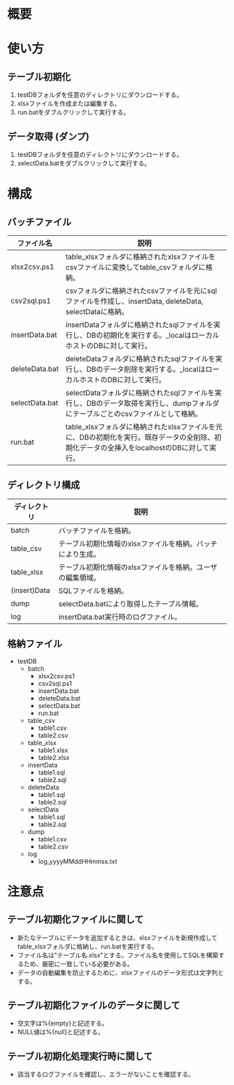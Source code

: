 # 概要

# 使い方
## テーブル初期化
1. testDBフォルダを任意のディレクトリにダウンロードする。
2. xlsxファイルを作成または編集する。
3. run.batをダブルクリックして実行する。

## データ取得 (ダンプ)
1. testDBフォルダを任意のディレクトリにダウンロードする。
2. selectData.batをダブルクリックして実行する。


# 構成
## バッチファイル
|ファイル名|説明|
|--|--|
|xlsx2csv.ps1|table_xlsxフォルダに格納されたxlsxファイルをcsvファイルに変換してtable_csvフォルダに格納。|
|csv2sql.ps1|csvフォルダに格納されたcsvファイルを元にsqlファイルを作成し、insertData, deleteData, selectDataに格納。|
|insertData.bat|insertDataフォルダに格納されたsqlファイルを実行し、DBの初期化を実行する。_localはローカルホストのDBに対して実行。|
|deleteData.bat|deleteDataフォルダに格納されたsqlファイルを実行し、DBのデータ削除を実行する。_localはローカルホストのDBに対して実行。|
|selectData.bat|selectDataフォルダに格納されたsqlファイルを実行し、DBのデータ取得を実行し、dumpフォルダにテーブルごとのcsvファイルとして格納。|
|run.bat|table_xlsxフォルダに格納されたxlsxファイルを元に、DBの初期化を実行。既存データの全削除、初期化データの全挿入をlocalhostのDBに対して実行。|

## ディレクトリ構成
|ディレクトリ|説明|
|--|--|
|batch|バッチファイルを格納。|
|table_csv|テーブル初期化情報のxlsxファイルを格納。バッチにより生成。|
|table_xlsx|テーブル初期化情報のxlsxファイルを格納。ユーザの編集領域。|
|(insert)Data| SQLファイルを格納。|
|dump|selectData.batにより取得したテーブル情報。|
|log|insertData.bat実行時のログファイル。|

## 格納ファイル
- testDB
    - batch
        - xlsx2csv.ps1
        - csv2sql.ps1
        - insertData.bat
        - deleteData.bat
        - selectData.bat
        - run.bat
    - table_csv
        - table1.csv
        - table2.csv
    - table_xlsx
        - table1.xlsx
        - table2.xlsx
    - insertData
        - table1.sql
        - table2.sql
    - deleteData
         - table1.sql
         - table2.sql
    - selectData
        - table1.sql
        - table2.sql
    - dump
        - table1.csv
        - table2.csv
    - log
        - log_yyyyMMddHHmmss.txt

# 注意点
## テーブル初期化ファイルに関して
- 新たなテーブルにデータを追加するときは、xlsxファイルを新規作成してtable_xlsxフォルダに格納し、run.batを実行する。
- ファイル名は"テーブル名.xlsx"とする。ファイル名を使用してSQLを構築するため、厳密に一致している必要がある。
- データの自動編集を防止するために、xlsxファイルのデータ形式は文字列とする。

## テーブル初期化ファイルのデータに関して
- 空文字は%{empty}と記述する。
- NULL値は%{null}と記述する。


## テーブル初期化処理実行時に関して
- 該当するログファイルを確認し、エラーがないことを確認する。
